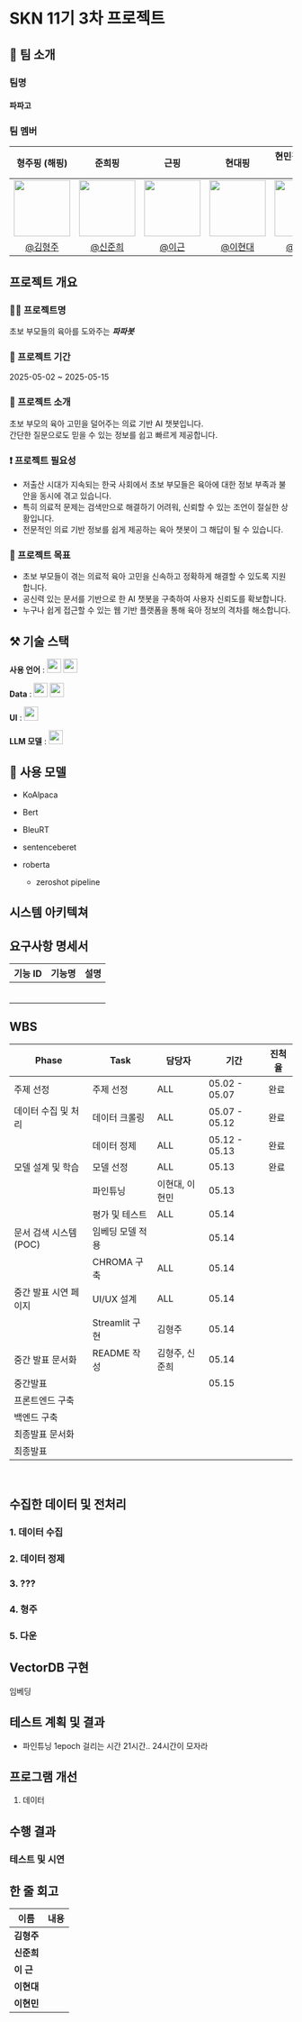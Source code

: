 # SKN 11기 3차 프로젝트

## 👥 팀 소개
### 팀명
#### 파파고

### 팀 멤버

| 형주핑 (해핑) | 준희핑 | 근핑 | 현대핑 | 현민핑 (나그네핑) |
|:-----:|:-----:|:-----:|:-----:|:-----:|
| <img src="https://avatars.githubusercontent.com/u/00000001?v=4" width="100"/> | <img src="https://avatars.githubusercontent.com/u/00000002?v=4" width="100"/> | <img src="https://avatars.githubusercontent.com/u/00000003?v=4" width="100"/> | <img src="https://avatars.githubusercontent.com/u/00000004?v=4" width="100"/> | <img src="https://avatars.githubusercontent.com/u/00000005?v=4" width="100"/> |
| [@김형주](https://github.com/Kim-Hyeong-Ju) | [@신준희](https://github.com/hybukimo) | [@이근](https://github.com/REROUN) | [@이현대](https://github.com/kicet3) | [@이현민](https://github.com/hyunmin6109) |


## 프로젝트 개요

### 👨‍🍼 프로젝트명
초보 부모들의 육아를 도와주는 ***파파봇***

### 📆 프로젝트 기간
2025-05-02 ~ 2025-05-15

### 📌 프로젝트 소개

초보 부모의 육아 고민을 덜어주는 의료 기반 AI 챗봇입니다.  
간단한 질문으로도 믿을 수 있는 정보를 쉽고 빠르게 제공합니다.

### ❗ 프로젝트 필요성

- 저출산 시대가 지속되는 한국 사회에서 초보 부모들은 육아에 대한 정보 부족과 불안을 동시에 겪고 있습니다.
- 특히 의료적 문제는 검색만으로 해결하기 어려워, 신뢰할 수 있는 조언이 절실한 상황입니다.
- 전문적인 의료 기반 정보를 쉽게 제공하는 육아 챗봇이 그 해답이 될 수 있습니다.

### 🎯 프로젝트 목표

- 초보 부모들이 겪는 의료적 육아 고민을 신속하고 정확하게 해결할 수 있도록 지원합니다.  
- 공신력 있는 문서를 기반으로 한 AI 챗봇을 구축하여 사용자 신뢰도를 확보합니다.  
- 누구나 쉽게 접근할 수 있는 웹 기반 플랫폼을 통해 육아 정보의 격차를 해소합니다.


## ⚒️ 기술 스택

**사용 언어** : <img src="https://img.shields.io/badge/python-3776AB?style=for-the-badge&logo=python&logoColor=white" height="25"/> <img src="https://img.shields.io/badge/javascript-F7DF1E?style=for-the-badge&logo=javascript&logoColor=white" height="25"/>

**Data** : <img src="https://img.shields.io/badge/playwright-000000?style=for-the-badge&logo=chroma&logoColor=white" height="25"/> <img src="https://img.shields.io/badge/chroma-000000?style=for-the-badge&logo=chroma&logoColor=white" height="25"/>

**UI** : <img src="https://img.shields.io/badge/streamlit-FF4B4B?style=for-the-badge&logo=streamlit&logoColor=white" height="25"/>

**LLM 모델** : <img src="https://img.shields.io/badge/koalpaca-000000?style=for-the-badge&logo=chroma&logoColor=white" height="25"/>


## 🤖 사용 모델
- KoAlpaca

- Bert

- BleuRT

- sentenceberet

- roberta
  - zeroshot pipeline
  
## 시스템 아키텍쳐

## 요구사항 명세서

| 기능 ID | 기능명 | 설명 |
|-------|--------|------|
|  |  |  |
|  |  |  |
|  |  |  |
|  |  |  |
|  |  |  |
|  |  |  |

## WBS

| Phase             | Task                  |담당자        | 기간            | 진척율 |
|-------------------|------------------------|--------------|-------------- |--------|
| 주제 선정          | 주제 선정          | ALL          | 05.02 - 05.07 | 완료 |
| 데이터 수집 및 처리 | 데이터 크롤링      | ALL          | 05.07 - 05.12 | 완료 |
|                   | 데이터 정제        | ALL           | 05.12 - 05.13 | 완료 |
| 모델 설계 및 학습  | 모델 선정          | ALL           | 05.13 | 완료 |
|                   | 파인튜닝           | 이현대, 이현민 | 05.13 |      |
|                   | 평가 및 테스트     | ALL           | 05.14 |      |
| 문서 검색 시스템(POC)   | 임베딩 모델 적용    |              | 05.14 |      |
|                   | CHROMA 구축        | ALL          | 05.14 |      |
| 중간 발표 시연 페이지        | UI/UX 설계         | ALL          | 05.14 |      |
|                   | Streamlit 구현     |     김형주    | 05.14 |      |
| 중간 발표 문서화    | README 작성        | 김형주, 신준희  | 05.14 |      |
| 중간발표 |||05.15||
|프론트엔드 구축|||||
|백엔드 구축|||||
|최종발표 문서화|||||
|최종발표|||||
<br>



## 수집한 데이터 및 전처리

### 1. 데이터 수집

### 2. 데이터 정제

### 3. ???

### 4. 형주

### 5. 다운

## VectorDB 구현

임베딩

## 테스트 계획 및 결과

- 파인튜닝 1epoch 걸리는 시간 21시간.. 24시간이 모자라

## 프로그램 개선

1. 데이터


## 수행 결과



### 테스트 및 시연



## 한 줄 회고

|   이름   |    내용    | 
|---------|------------|
|**김형주**||
|**신준희**||
|**이 근**||
|**이현대**||
|**이현민**||
